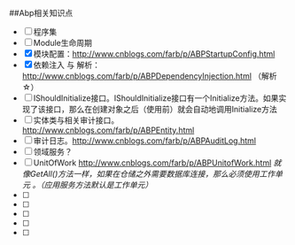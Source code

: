 ##Abp相关知识点
- [ ] 程序集
- [ ] Module生命周期
- [x] 模块配置：http://www.cnblogs.com/farb/p/ABPStartupConfig.html
- [x] 依赖注入 与 解析：http://www.cnblogs.com/farb/p/ABPDependencyInjection.html  （解析☆）
- [ ] IShouldInitialize接口。IShouldInitialize接口有一个Initialize方法。如果实现了该接口，那么在创建对象之后（使用前）就会自动地调用Initialize方法
- [ ] 实体类与相关审计接口。http://www.cnblogs.com/farb/p/ABPEntity.html
- [ ] 审计日志。http://www.cnblogs.com/farb/p/ABPAuditLog.html
- [ ] 领域服务？
- [ ] UnitOfWork  http://www.cnblogs.com/farb/p/ABPUnitofWork.html   _就像GetAll()方法一样，如果在仓储之外需要数据库连接，那么必须使用工作单元 。（应用服务方法默认是工作单元）_
- [ ]
- [ ]
- [ ]
- [ ]
- [ ]
